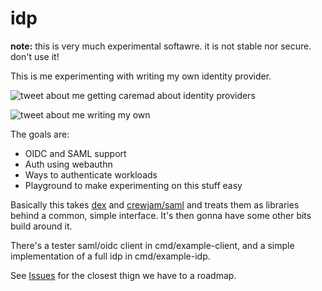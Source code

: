 # idp

**note:** this is very much experimental softawre. it is not stable nor secure. don't use it!

This is me experimenting with writing my own identity provider.

![tweet about me getting caremad about identity providers](http://cdn.lstoll.net/screen/Lincoln_Stoll_on_Twitter_Getting_kinda_caremad_about_Identity_Providers_as_one_typically_does_on_Christmas_Eve._2019-01-05_11-23-52.png)

![tweet about me writing my own](http://cdn.lstoll.net/screen/Lincoln_Stoll_on_Twitter_Update_Im_pulling_my_own_together_its_gonna_be_the_best._2019-01-05_11-24-28.png)

The goals are:
* OIDC and SAML support
* Auth using webauthn
* Ways to authenticate workloads
* Playground to make experimenting on this stuff easy

Basically this takes [dex](github.com/dexidp/dex) and [crewjam/saml](crewjam/saml) and treats them as libraries behind a common, simple interface. It's then gonna have some other bits build around it.

There's a tester saml/oidc client in cmd/example-client, and a simple implementation of a full idp in cmd/example-idp.

See [Issues](/../../issues) for the closest thign we have to a roadmap.